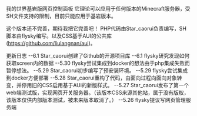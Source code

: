 我的世界基岩版网页控制面板 它理论可以应用于任何版本的Minecraft服务器，受SH文件支持的限制，目前只能应用于基岩版本。

这个版本还不完善，期待我把它完善吧！
PHP代码由Star_caorui负责编写，SH脚本由flysky编写。以及CSS基于AUI的公共库(https://github.com/liulangnan/aui)。

更新日志
--6.1 Star_caorui创建了Github的开源项目库
--6.1 flysky研究发现如何获取screen内的数据
--5.30 flysky尝试集成到docker的想法由于php集成失败而暂停想法。
--5.29 Star_caorui初步编写了预安装环境。
--5.29 flysky尝试集成到docker方便部署
--5.28 Star_caorui重构了代码，由面向过程向面向对象转变，并停用旧的CSS启用基于AUi的新版样式。
--5.27 Star_caorui发布了第一个web端测试版，实现网页开关服务器。（该版本CSS来源其他站，属于没有版权，该版本仅供内部版本测试，被未来版本取消了。）
--5.26 flysky提议写网页管理服务端
